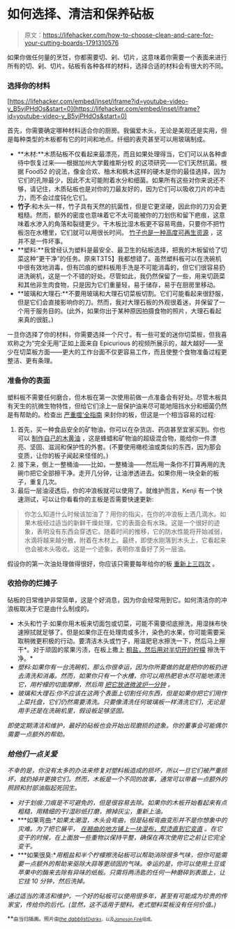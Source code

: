 # 如何选择、清洁和保养砧板

> 原文：<https://lifehacker.com/how-to-choose-clean-and-care-for-your-cutting-boards-1791310576>

如果你做任何量的烹饪，你都需要切、剁、切片，这意味着你需要一个表面来进行所有的切、剁、切片。砧板有各种各样的材料，选择合适的材料会有很大的不同。



### 选择你的材料

 [https://lifehacker.com/embed/inset/iframe?id=youtube-video-y_B5vjPHdOs&start=0](https://lifehacker.com/embed/inset/iframe?id=youtube-video-y_B5vjPHdOs&start=0) 

首先，你需要确定哪种材料适合你的厨房。我偏爱木头，无论是美观还是实用，但是每种类型的木板都有它的时间和地点。纤细的表壳甚至可以用玻璃制成。

*   **木材:**木质砧板不仅看起来最漂亮，而且如果处理得当，它们可以从各种虐待中恢复过来——根据加州大学戴维斯分校 的这项研究——它们天然抗菌。根据 Food52 的说法，像金合欢、柚木和枫木这样的硬木是你的最佳选择，因为它们的孔隙最少，因此不太可能附着水分和细菌。如果所有这些对你来说还不够，请记住，木质砧板也是对你的刀最友好的，因为它们可以吸收刀片的冲击力，而不会过度钝化它们。
*   **竹子**:和木头一样，竹子具有天然的抗菌性，但是它更坚硬，因此你的刀刃会更粗糙。然而，额外的密度也意味着它不太可能被你的刀划伤和留下疤痕，这意味着水渗入的角落和裂缝更少。干木板比湿木板更不容易弯曲，只要你不把竹板泡在水槽里，它们就可以用很长时间。 [竹子也是一种高度可再生资源](https://www.cuttingboard.com/blog/top-five-benefits-of-a-bamboo-cutting-board/) ，这并不是一件坏事。
*   **塑料:**我曾经认为塑料是最安全、最卫生的砧板选择，把我的木板留给了切菜这种“更干净”的任务。原来T3T5】我都想错了。虽然塑料板可以在洗碗机中很有效地消毒，但有凹痕的塑料板用手洗是不可能消毒的，但它们很容易扔进洗碗机，这是一个不错的好处。尽管如此，我仍然保留了一些，用来切蔬菜和其他非生肉食物，只是因为它们重量轻，易于储存，易于在厨房里移动。
*   **玻璃和大理石:**不要用玻璃和大理石切菜板切割。它们可能看起来很舒服，但是它们会直接影响你的刀。然而，我对大理石板的外观很着迷，并保留了一个用于服务目的。(此外，如果你出于某种原因拍摄食物的照片，大理石看起来真的很脏。)

一旦你选择了你的材料，你需要选择一个尺寸。有一些可爱的迷你切菜板，但我喜欢称之为“完全无用”正如上面来自 Epicurious 的视频所展示的，越大越好——至少在切菜板方面——更大的工作台面不仅更容易工作，而且使整个食物准备过程更整洁、更有条理。

### 准备你的表面

塑料板不需要任何磨合，但木板在第一次使用前做一点准备会有好处。尽管木板具有天生的抗微生物特性，但给它们涂上一层保护油来尽可能地阻挡水分和细菌仍然是有帮助的。检查出 [严重噬‘全指南](http://www.seriouseats.com/2015/09/how-to-season-and-maintain-a-wood-cutting-board.html) 来封你的板，但这是一个相当容易的过程:

1.  首先，买一种食品安全的矿物油，你可以在杂货店、药店甚至宜家买到。你也可以 [制作自己的木黄油](http://lifehacker.com/make-your-own-wood-butter-to-keep-your-wooden-utensils-5911060) ，这是蜂蜡和矿物油的超级混合物，能给你一件漂亮、坚固、滋润和保护性的外套。(不要使用橄榄油或类似的东西，因为那会变质，让你的板子闻起来怪怪的。)
2.  接下来，倒上一整桶油——比如，一整桶油——然后用一条你不打算再用的洗碗巾把它全部擦干净。走开几分钟，让油渗透进去。如果你用一块全新的板子，重复几次。
3.  最后一层油浸透后，你的冲浪板就可以使用了。就维护而言，Kenji 有一个快速测试，可以让你看看你的主板是否需要快速更新:

> 你怎么知道什么时候该加油了？用你的指尖，在你的冲浪板上洒几滴水。如果木板经过适当的新鲜干燥处理，它的表面会有水珠。这是一个很好的迹象，表明没有东西会穿透它。随着时间的推移，它的防水性能将开始减弱，水滴将越来越分散，附着在木材上。最终，即使水刚落到木头上，它看起来也会被木头吸收。这是一个迹象，表明你准备好了另一层油。

假设你的第一次油处理做得很好，你应该只需要每年给你的板 [重新上三四次](https://lifehacker.com/maintain-a-wood-cutting-board-with-5-minutes-of-work-a-1442000840) 。

### 收拾你的烂摊子

砧板的日常维护非常简单，这是个好消息，因为你会经常用到它。如何清洁你的冲浪板取决于它是由什么制成的。

*   木头和竹子:如果你用木板来切面包或切菜，可能不需要彻底擦洗，用湿抹布快速擦拭就足够了。但是如果你正在处理肉或多汁，染色的水果，你可能需要采取稍微更积极的行动。要清洁木头或竹子，用温肥皂水擦洗一下，然后马上擦干*。对于顽固的浆果污渍，在板上撒上 [粗盐，然后用对半切开的柠檬](http://lifehacker.com/revive-a-stained-wood-surface-with-salt-lemon-and-bak-5806940#_ga=1.110695565.949419976.1446553382) 擦洗干净。*
*   *塑料:如果你有一台洗碗机，那么你很幸运，因为你所要做的就是把你的板扔进去清洗和消毒。然而，如果你只有一个水槽，你可以用热肥皂水尽可能地清洗它，用柠檬的切面摩擦，然后用 [把它放进微波炉一分钟](http://www.realsimple.com/food-recipes/tools-products/14-surprising-uses-for-your-microwave/on-page-33) 。*
*   *玻璃和大理石:你不应该在这两个表面上切割任何东西，但是如果你把它们用作上菜托盘，它们仍然需要清洗。只要像清洗任何玻璃板一样清洗它们，无论是用手还是在洗碗机里，假设板足够坚固。*

*即使定期清洁和维护，最好的砧板也会开始出现磨损的迹象。你的董事会可能偶尔需要一点额外的帮助。* 

### *给他们一点关爱*

*不幸的是，你没有太多的办法来修复对塑料板造成的损坏，所以一旦它们被严重损坏，就扔掉并更换它们。然而，木板是一个不同的故事，通常可以带着一点额外的照顾和肘部油脂起死回生。* 

*   *对于划痕:刀痕是不可避免的，但是很容易去除。如果你的木板开始看起来有点粗糙，用精细的干/湿砂纸打磨，擦掉灰尘，重新上油。*
*   ***如果弯曲:**如果太潮湿，木头会弯曲，但是砧板弯曲变形并不是你想象中的灾难。为了把它展平， [在翘曲的地方铺上一块湿布，熨烫直到它变直](http://lifehacker.com/fix-a-warped-wood-cutting-board-with-a-damp-cloth-and-a-1728320799) 。在它变干的时候，在上面放一些重物以保持平整，确保在再次使用它之前让它完全变干。*
*   ***如果很臭:**用粗盐和半个柠檬擦洗砧板可以帮助消除很多气味，但你可能需要一点额外的帮助来驱除大蒜等更顽固的气味。幸运的是，你可以使用土豆或苹果中的酶来去除有异味的纸板。只需将两汤匙的任何一种磨碎到表面上，让它挂 10 分钟，然后洗掉。*

*通过适当的清洁和维护，一个好的砧板可以使用很多年，甚至有可能成为珍贵的传家宝，传给你的后代。(显然，这不适用于塑料。老式塑料菜板没有任何价值。)* 

**<small>由当归插画。照片由</small>*[*<small>the dabblist</small>*](https://www.flickr.com/photos/64636759@N07/8669836613/)*<small></small>*<small>[*<small>Didriks</small>*](https://www.flickr.com/photos/dinnerseries/6032160775/)*<small>，以及</small>*[*<small>Jameson Fink</small>*](https://www.flickr.com/photos/jamesonfink/8225652158/)*<small>组成。</small>*</small>*

*<small></small>*
